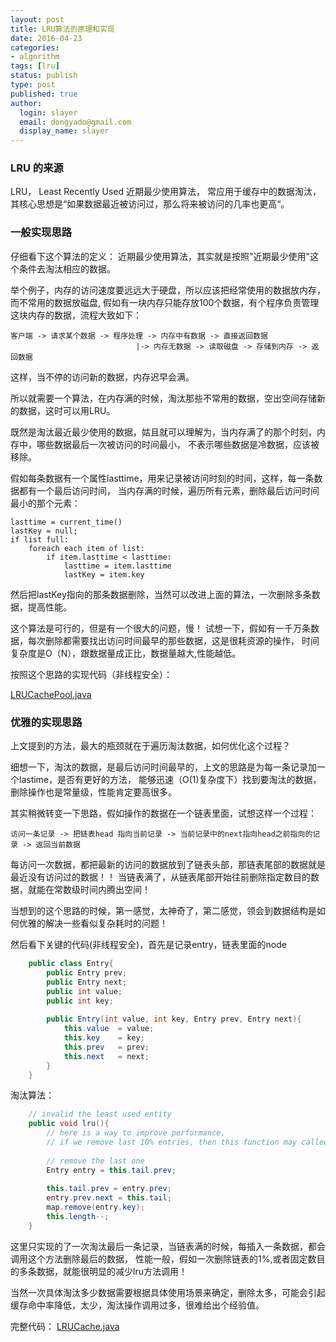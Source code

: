 ```yaml
---
layout: post
title: LRU算法的原理和实现
date: 2016-04-23
categories:
- algorithm
tags: [lru]
status: publish
type: post
published: true
author:
  login: slayer
  email: dongyado@gmail.com
  display_name: slayer
---
```


### LRU 的来源

LRU， Least Recently Used 近期最少使用算法， 常应用于缓存中的数据淘汰，
 其核心思想是“如果数据最近被访问过，那么将来被访问的几率也更高“。

### 一般实现思路

仔细看下这个算法的定义： 近期最少使用算法，其实就是按照"近期最少使用"这个条件去淘汰相应的数据。

举个例子，内存的访问速度要远远大于硬盘，所以应该把经常使用的数据放内存，而不常用的数据放磁盘,
假如有一块内存只能存放100个数据，有个程序负责管理这块内存的数据，流程大致如下：

	客户端 -> 请求某个数据 -> 程序处理 -> 内存中有数据 -> 直接返回数据  
								|-> 内存无数据 -> 读取磁盘 -> 存储到内存 -> 返回数据

这样，当不停的访问新的数据，内存迟早会满。

所以就需要一个算法，在内存满的时候，淘汰那些不常用的数据，空出空间存储新的数据，这时可以用LRU。

既然是淘汰最近最少使用的数据，姑且就可以理解为，当内存满了的那个时刻，内存中，哪些数据最后一次被访问的时间最小，
不表示哪些数据是冷数据，应该被移除。

假如每条数据有一个属性lasttime，用来记录被访问时刻的时间，这样，每一条数据都有一个最后访问时间，
当内存满的时候，遍历所有元素，删除最后访问时间最小的那个元素：

    lasttime = current_time()
    lastKey = null;
    if list full:
        foreach each item of list:
            if item.lasttime < lasttime:
                lasttime = item.lasttime
                lastKey = item.key
         
         

然后把lastKey指向的那条数据删除，当然可以改进上面的算法，一次删除多条数据，提高性能。

这个算法是可行的，但是有一个很大的问题，慢！
试想一下，假如有一千万条数据，每次删除都需要找出访问时间最早的那些数据，这是很耗资源的操作，
时间复杂度是O（N），跟数据量成正比，数据量越大,性能越低。

按照这个思路的实现代码（非线程安全）：

[LRUCachePool.java][]


### 优雅的实现思路

上文提到的方法，最大的瓶颈就在于遍历淘汰数据，如何优化这个过程？

细想一下，淘汰的数据，是最后访问时间最早的，上文的思路是为每一条记录加一个lastime，是否有更好的方法，
能够迅速（O(1)复杂度下）找到要淘汰的数据，删除操作也是常量级，性能肯定要高很多。

其实稍微转变一下思路，假如操作的数据在一个链表里面，试想这样一个过程：

    访问一条记录 -> 把链表head 指向当前记录 -> 当前记录中的next指向head之前指向的记录 -> 返回当前数据
    
每访问一次数据，都把最新的访问的数据放到了链表头部，那链表尾部的数据就是最近没有访问过的数据！！
当链表满了，从链表尾部开始往前删除指定数目的数据，就能在常数级时间内腾出空间！

当想到的这个思路的时候，第一感觉，太神奇了，第二感觉，领会到数据结构是如何优雅的解决一些看似复杂耗时的问题！ 

然后看下关键的代码(非线程安全)，首先是记录entry，链表里面的node

~~~java
	public class Entry{
		public Entry prev; 
		public Entry next; 
		public int value;  
		public int key;
		
		public Entry(int value, int key, Entry prev, Entry next){
			this.value  = value;
			this.key 	= key;
			this.prev   = prev;
			this.next   = next;
		}
	}

~~~  

淘汰算法：

~~~java
    // invalid the least used entity
    public void lru(){
    	// here is a way to improve performance, 
    	// if we remove last 10% entries, then this function may called less.
    	
    	// remove the last one
    	Entry entry = this.tail.prev;
    	
    	this.tail.prev = entry.prev;
    	entry.prev.next = this.tail;
    	map.remove(entry.key);
    	this.length--;
    }
~~~

这里只实现的了一次淘汰最后一条记录，当链表满的时候，每插入一条数据，都会调用这个方法删除最后的数据，
性能一般，假如一次删除链表的1%,或者固定数目的多条数据，就能很明显的减少lru方法调用！

当然一次具体淘汰多少数据需要根据具体使用场景来确定，删除太多，可能会引起缓存命中率降低，太少，淘汰操作调用过多，很难给出个经验值。

完整代码：
[LRUCache.java][]

[LRUCachePool.java]: https://github.com/dongyado/awesome-stuff/blob/master/src/top/shares/funny/lru/LRUCachePool.java
[LRUCache.java]: https://github.com/dongyado/awesome-stuff/blob/master/src/top/shares/funny/lru/LRUCache.java